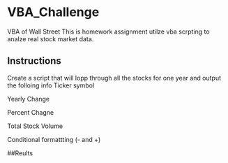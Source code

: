 # VBA_Challenge
VBA of Wall Street 
This is homework assignment utilze vba scrpting to analze real stock market data.

## Instructions


Create a script that will lopp through all the stocks for one year and output the folloing info
  Ticker symbol
  
  Yearly Change 
  
  Percent Chagne 
  
  Total Stock Volume
  
  Conditional formattting (- and +) 
  
  ##Reults 
  
